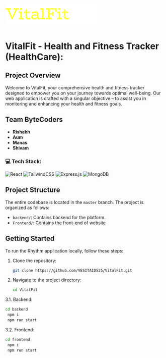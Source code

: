 <img src="https://github.com/VESITAIDS25/VitalFit/blob/master/logo-t.png" alt="VitalFit Logo" width="300">

# VitalFit - Health and Fitness Tracker (HealthCare):

## Project Overview

Welcome to VitalFit, your comprehensive health and fitness tracker designed to empower you on your journey towards optimal well-being. Our web application is crafted with a singular objective – to assist you in monitoring and enhancing your health and fitness goals.

## Team ByteCoders

- **Rishabh**
- **Aum**
- **Manas**
- **Shivam**

### 💻 Tech Stack:
![React](https://img.shields.io/badge/react-%2320232a.svg?style=for-the-badge&logo=react&logoColor=%2361DAFB) ![TailwindCSS](https://img.shields.io/badge/tailwindcss-%2338B2AC.svg?style=for-the-badge&logo=tailwind-css&logoColor=white) ![Express.js](https://img.shields.io/badge/express.js-%23404d59.svg?style=for-the-badge&logo=express&logoColor=%2361DAFB) ![MongoDB](https://img.shields.io/badge/MongoDB-%234ea94b.svg?style=for-the-badge&logo=mongodb&logoColor=white)  
## Project Structure

The entire codebase is located in the `master` branch. The project is organized as follows:

- `backend/`: Contains backend for the platform.
- `Frontend/`: Contains the front-end of website

## Getting Started

To run the Rhythm application locally, follow these steps:

1. Clone the repository:

   ```bash
   git clone https://github.com/VESITAIDS25/VitalFit.git
   ```

2. Navigate to the project directory:

   ```bash
   cd VitalFit
   ```

3.1. Backend:

   ```bash
   cd backend
    npm i
    npm run start
   ```
3.2. Frontend:

   ```bash
   cd frontend
    npm i
    npm run start
   ```

